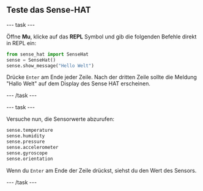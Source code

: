 ## Teste das Sense-HAT

--- task ---

Öffne **Mu**, klicke auf das **REPL** Symbol und gib die folgenden Befehle direkt in REPL ein:

```python
from sense_hat import SenseHat
sense = SenseHat()
sense.show_message("Hello Welt")
```

Drücke `Enter` am Ende jeder Zeile. Nach der dritten Zeile sollte die Meldung "Hallo Welt" auf dem Display des Sense HAT erscheinen.

--- /task ---

--- task ---

Versuche nun, die Sensorwerte abzurufen:

```python
sense.temperature
sense.humidity
sense.pressure
sense.accelerometer
sense.gyroscope
sense.orientation
```

Wenn du `Enter` am Ende der Zeile drückst, siehst du den Wert des Sensors.

--- /task ---